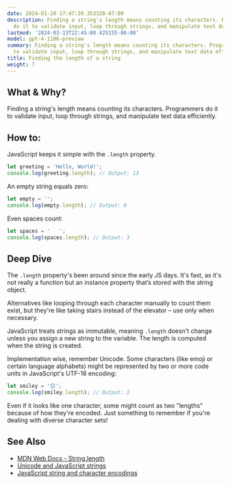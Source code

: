 ```yaml
---
date: 2024-01-20 17:47:29.353328-07:00
description: Finding a string's length means counting its characters. Programmers
  do it to validate input, loop through strings, and manipulate text data efficiently.
lastmod: '2024-03-13T22:45:00.425155-06:00'
model: gpt-4-1106-preview
summary: Finding a string's length means counting its characters. Programmers do it
  to validate input, loop through strings, and manipulate text data efficiently.
title: Finding the length of a string
weight: 7
---
```


## What & Why?
Finding a string's length means counting its characters. Programmers do it to validate input, loop through strings, and manipulate text data efficiently.

## How to:
JavaScript keeps it simple with the `.length` property.

```javascript
let greeting = 'Hello, World!';
console.log(greeting.length); // Output: 13
```

An empty string equals zero:

```javascript
let empty = '';
console.log(empty.length); // Output: 0
```

Even spaces count:

```javascript
let spaces = '   ';
console.log(spaces.length); // Output: 3
```

## Deep Dive
The `.length` property's been around since the early JS days. It's fast, as it's not really a function but an instance property that’s stored with the string object.

Alternatives like looping through each character manually to count them exist, but they're like taking stairs instead of the elevator – use only when necessary.

JavaScript treats strings as immutable, meaning `.length` doesn't change unless you assign a new string to the variable. The length is computed when the string is created.

Implementation wise, remember Unicode. Some characters (like emoji or certain language alphabets) might be represented by two or more code units in JavaScript's UTF-16 encoding:

```javascript
let smiley = '😊';
console.log(smiley.length); // Output: 2
```

Even if it looks like one character, some might count as two "lengths" because of how they're encoded. Just something to remember if you're dealing with diverse character sets!

## See Also
- [MDN Web Docs - String.length](https://developer.mozilla.org/en-US/docs/Web/JavaScript/Reference/Global_Objects/String/length)
- [Unicode and JavaScript strings](https://mathiasbynens.be/notes/javascript-unicode)
- [JavaScript string and character encodings](https://flaviocopes.com/javascript-unicode/)
